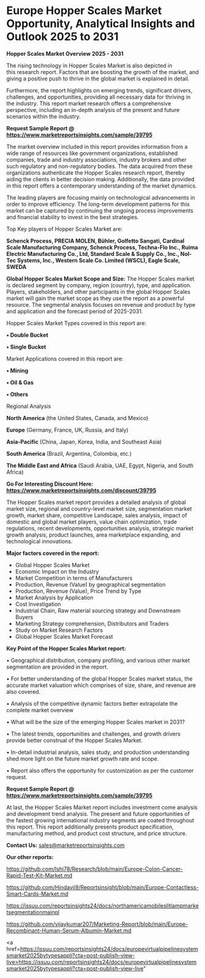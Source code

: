 # Europe Hopper Scales Market Opportunity, Analytical Insights and Outlook 2025 to 2031

<Strong> Hopper Scales Market Overview 2025 - 2031</strong>

The rising technology in Hopper Scales Market is also depicted in this research report. Factors that are boosting the growth of the market, and giving a positive push to thrive in the global market is explained in detail.

Furthermore, the report highlights on emerging trends, significant drivers, challenges, and opportunities, providing all necessary data for thriving in the industry. This report market research offers a comprehensive perspective, including an in-depth analysis of the present and future scenarios within the industry.

<strong>Request Sample Report @ <a href=https://www.marketreportsinsights.com/sample/39795>https://www.marketreportsinsights.com/sample/39795</a></strong>

The market overview included in this report provides information from a wide range of resources like government organizations, established companies, trade and industry associations, industry brokers and other such regulatory and non-regulatory bodies. The data acquired from these organizations authenticate the Hopper Scales research report, thereby aiding the clients in better decision making. Additionally, the data provided in this report offers a contemporary understanding of the market dynamics.

The leading players are focusing mainly on technological advancements in order to improve efficiency. The long-term development patterns for this market can be captured by continuing the ongoing process improvements and financial stability to invest in the best strategies.

Top Key players of Hopper Scales Market are:

<strong>Schenck Process, PRECIA MOLEN, Bühler, Golfetto Sangati, Cardinal Scale Manufacturing Company, Schenck Process, Techna-Flo Inc., Ruima Electric Manufacturing Co., Ltd, Standard Scale & Supply Co., Inc., Nol-Tec Systems, Inc., Western Scale Co. Limited (WSCL), Eagle Scale, SWEDA</strong>

<strong><b>Global Hopper Scales Market Scope and Size:</b></strong>
The Hopper Scales market is declared segment by company, region (country), type, and application. Players, stakeholders, and other participants in the global Hopper Scales market will gain the market scope as they use the report as a powerful resource. The segmental analysis focuses on revenue and product by type and application and the forecast period of 2025-2031.

Hopper Scales Market Types covered in this report are:

<strong>•  Double Bucket

•  Single Bucket</strong>

Market Applications covered in this report are:

<strong>•  Mining

•  Oil & Gas

•  Others</strong> 

Regional Analysis

<strong>North America</strong> (the United States, Canada, and Mexico)

<strong>Europe</strong> (Germany, France, UK, Russia, and Italy)

<strong>Asia-Pacific</strong> (China, Japan, Korea, India, and Southeast Asia)

<strong>South America</strong> (Brazil, Argentina, Colombia, etc.)

<strong>The Middle East and Africa</strong> (Saudi Arabia, UAE, Egypt, Nigeria, and South Africa)

<strong>Go For Interesting Discount Here: <a href=https://www.marketreportsinsights.com/discount/39795>https://www.marketreportsinsights.com/discount/39795</a></strong>

The Hopper Scales market report provides a detailed analysis of global market size, regional and country-level market size, segmentation market growth, market share, competitive Landscape, sales analysis, impact of domestic and global market players, value chain optimization, trade regulations, recent developments, opportunities analysis, strategic market growth analysis, product launches, area marketplace expanding, and technological innovations.

<strong><b>Major factors covered in the report:</b></strong>
<ul>
  <li>Global Hopper Scales Market </li>
  <li>Economic Impact on the Industry</li>
  <li>Market Competition in terms of Manufacturers</li>
  <li>Production, Revenue (Value) by geographical segmentation</li>
  <li>Production, Revenue (Value), Price Trend by Type</li>
  <li>Market Analysis by Application</li>
  <li>Cost Investigation</li>
  <li>Industrial Chain, Raw material sourcing strategy and Downstream Buyers</li>
  <li>Marketing Strategy comprehension, Distributors and Traders</li>
  <li>Study on Market Research Factors</li>
  <li>Global Hopper Scales Market Forecast</li>
</ul>

<strong><b>Key Point of the Hopper Scales Market report:</b></strong>

• Geographical distribution, company profiling, and various other market segmentation are provided in the report.

• For better understanding of the global Hopper Scales market status, the accurate market valuation which comprises of size, share, and revenue are also covered.

• Analysis of the competitive dynamic factors better extrapolate the complete market overview

• What will be the size of the emerging Hopper Scales market in 2031?

• The latest trends, opportunities and challenges, and growth drivers provide better construal of the Hopper Scales Market.

• In-detail industrial analysis, sales study, and production understanding shed more light on the future market growth rate and scope.

• Report also offers the opportunity for customization as per the customer request.

<strong>Request Sample Report @ <a href=https://www.marketreportsinsights.com/sample/39795>https://www.marketreportsinsights.com/sample/39795</a></strong>

At last, the Hopper Scales Market report includes investment come analysis and development trend analysis. The present and future opportunities of the fastest growing international industry segments are coated throughout this report. This report additionally presents product specification, manufacturing method, and product cost structure, and price structure.

<strong>Contact Us:</strong>
sales@marketreportsinsights.com

<strong>Our other reports:</strong>

<a href=https://github.com/Ishi78/Research/blob/main/Europe-Colon-Cancer-Rapid-Test-Kit-Market.md>https://github.com/Ishi78/Research/blob/main/Europe-Colon-Cancer-Rapid-Test-Kit-Market.md</a>

<a href=https://github.com/Hindavii9/Reportsinsight/blob/main/Europe-Contactless-Smart-Cards-Market.md>https://github.com/Hindavii9/Reportsinsight/blob/main/Europe-Contactless-Smart-Cards-Market.md</a>

<a href=https://issuu.com/reportsinsights24/docs/northamericamobileslitlampmarketsegmentationmainpl>https://issuu.com/reportsinsights24/docs/northamericamobileslitlampmarketsegmentationmainpl</a>

<a href=https://github.com/vijaykumar207/Marketing-Report/blob/main/Europe-Recombinant-Human-Serum-Albumin-Market.md>https://github.com/vijaykumar207/Marketing-Report/blob/main/Europe-Recombinant-Human-Serum-Albumin-Market.md</a>

<a href=https://issuu.com/reportsinsights24/docs/europevirtualpipelinesystemsmarket2025bytypesappli?cta=post-publish-view-live>https://issuu.com/reportsinsights24/docs/europevirtualpipelinesystemsmarket2025bytypesappli?cta=post-publish-view-live</a>"
